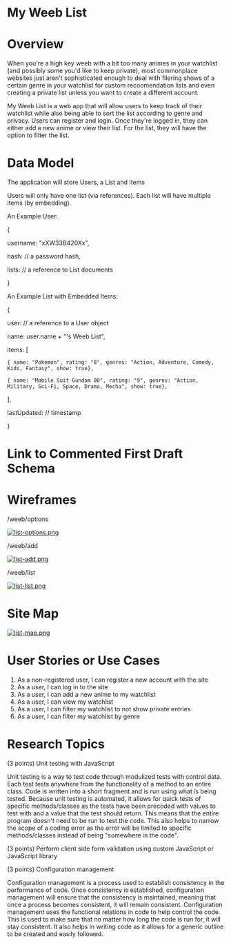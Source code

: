 # My Weeb List

# Overview

When you're a high key weeb with a bit too many animes in your watchlist (and possibly some you'd like to keep private), most commonplace websites just aren't sophisticated enough to deal with filering shows of a certain genre in your watchlist for custom recoomendation lists and even creating a private list unless you want to create a different account.   

My Weeb List is a web app that will allow users to keep track of their watchlist while also being able to sort the list according to genre and privacy. Users can register and login. Once they're logged in, they can either add a new anime or view their list. For the list, they will have the option to filter the list.

# Data Model

The application will store Users, a List and Items

Users will only have one list (via references).
Each list will have multiple items (by embedding).

An Example User:

{

  username: "xXW33B420Xx",

  hash: // a password hash,
  
  lists: // a reference to List documents
  
}

An Example List with Embedded Items: 

{

  user: // a reference to a User object
  
  name: user.name + "'s Weeb List",
  
  items: [
  
    { name: "Pokemon", rating: "8", genres: "Action, Adventure, Comedy, Kids, Fantasy", show: true},
    
    { name: "Mobile Suit Gundam 00", rating: "9", genres: "Action, Military, Sci-Fi, Space, Drama, Mecha", show: true},
    
  ],
  
  lastUpdated: // timestamp
  
}

# Link to Commented First Draft Schema

# Wireframes

/weeb/options

[![list-options.png](https://i.postimg.cc/Y9jyQSTh/list-options.png)](https://postimg.cc/JDVqLRrL)

/weeb/add

[![list-add.png](https://i.postimg.cc/RhLfF7Gf/list-add.png)](https://postimg.cc/Cnddrf3L)

/weeb/list

[![list-list.png](https://i.postimg.cc/pTnJ25gY/list-list.png)](https://postimg.cc/VrmCgvsd)

# Site Map

[![list-map.png](https://i.postimg.cc/Rh78ZDjR/list-map.png)](https://postimg.cc/YLS8Xb2G)

# User Stories or Use Cases

1. As a non-registered user, I can register a new account with the site
2. As a user, I can log in to the site
3. As a user, I can add a new anime to my watchlist
4. As a user, I can view my watchlist
5. As a user, I can filter my watchlist to not show private entries
6. As a user, I can filter my watchlist by genre

# Research Topics

(3 points) Unit testing with JavaScript

Unit testing is a way to test code through modulized tests with control data. Each test tests anywhere from the functionality of a method to an entire class. Code is written into a short fragment and is run using what is being tested. Because unit testing is automated, it allows for quick tests of specific methods/classes as the tests have been precoded with values to test with and a value that the test should return. This means that the entire program doesn't need to be run to test the code. This also helps to narrow the scope of a coding error as the error will be limited to specific methods/classes instead of being "somewhere in the code". 

(3 points) Perform client side form validation using custom JavaScript or JavaScript library

(3 points) Configuration management

Configuration management is a process used to establish consistency in the performance of code. Once consistency is established, configuration management will ensure that the consistency is maintained, meaning that once a process becomes consistent, it will remain consistent. Configuration management uses the functional relations in code to help control the code. This is used to make sure that no matter how long the code is run for, it will stay consistent. It also helps in writing code as it allows for a generic outline to be created and easily followed. 

